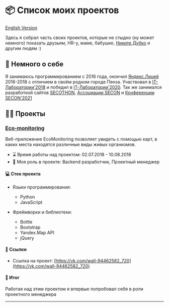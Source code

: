 # 📦 Список моих проектов

[English Version](/README.en.md)

Здесь я собрал часть своих проектов, которые не стыдно (ну может немного) показать друзьям, HR-у, маме, бабушке, [Никите Дубко](https://github.com/MeFoDy) и другим людям :)

## 🧑 Немного о себе

Я занимаюсь программированием с 2016 года, окончил [Яндекс.Лицей](https://yandexlyceum.ru/) 2016-2018 с отличием в своём родном городе Пенза.
Участвовал в [IT-Лаборатории'2018](https://vk.com/wall-94462582_720) и победил в [IT-Лаборатории'2020](https://secon.ru/news/161).
Так же занимался разработкой сайтов [SECOTHON](https://secothon.secon.ru), [Ассоциации SECON](https://secon.ru) и [Конференции SECON'2021](https://2021.secon.ru)

## 🧑‍💻 Проекты

### [Eco-monitoring](https://vk.com/wall-94462582_720)

Веб-приложение EcoMonitoring позволяет увидеть с помощью карт, в каких места находятся различные виды живых организмов.

- ⌛️ Время работы над проектом: 02.07.2018 - 10.08.2018
- 🙋 Моя роль в проекте: Backend разработчик, Проектный менеджер

#### 💻 Стек проекта

- Языки программирования:
  - Python
  - JavaScript
  
- Фреймворки и библиотеки:
  - Bottle
  - Bootstrap
  - Yandex.Map API
  - jQuery
  
#### 🔗 Ссылки

- Ссылка на проект: [https://vk.com/wall-94462582_720](https://vk.com/wall-94462582_720)

#### 📝 Итог

Работая над этим проектом я впервые попробовал себя в роли проектного менеджера


----------------------------------------------------------------

